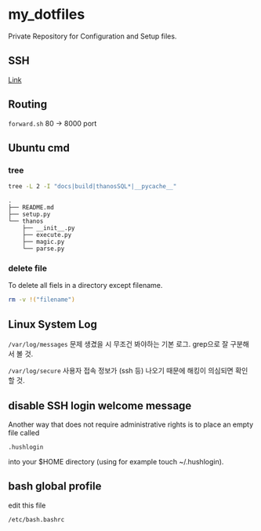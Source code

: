 # my_dotfiles

Private Repository for Configuration and Setup files.

## SSH

[Link](https://github.com/lazyduo/my_dotfiles/tree/main/.ssh)

## Routing

`forward.sh` 80 -> 8000 port


## Ubuntu cmd

### tree
```bash
tree -L 2 -I "docs|build|thanosSQL*|__pycache__"
```

```
.
├── README.md
├── setup.py
└── thanos
    ├── __init__.py
    ├── execute.py
    ├── magic.py
    └── parse.py
```

### delete file
To delete all fiels in a directory except filename.
```bash
rm -v !("filename")
```

## Linux System Log

`/var/log/messages` 문제 생겼을 시 무조건 봐야하는 기본 로그. grep으로 잘 구분해서 볼 것.

`/var/log/secure` 사용자 접속 정보가 (ssh 등) 나오기 때문에 해킹이 의심되면 확인 할 것.


## disable SSH login welcome message

Another way that does not require administrative rights is to place an empty file called

`.hushlogin`

into your $HOME directory (using for example touch ~/.hushlogin).

## bash global profile

edit this file

`/etc/bash.bashrc`

    
